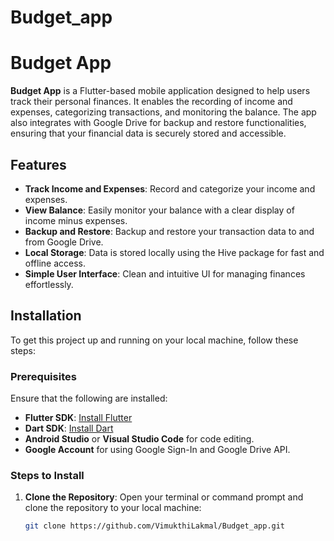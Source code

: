 # Budget_app

# Budget App

**Budget App** is a Flutter-based mobile application designed to help users track their personal finances. It enables the recording of income and expenses, categorizing transactions, and monitoring the balance. The app also integrates with Google Drive for backup and restore functionalities, ensuring that your financial data is securely stored and accessible.

## Features

- **Track Income and Expenses**: Record and categorize your income and expenses.
- **View Balance**: Easily monitor your balance with a clear display of income minus expenses.
- **Backup and Restore**: Backup and restore your transaction data to and from Google Drive.
- **Local Storage**: Data is stored locally using the Hive package for fast and offline access.
- **Simple User Interface**: Clean and intuitive UI for managing finances effortlessly.

## Installation

To get this project up and running on your local machine, follow these steps:

### Prerequisites

Ensure that the following are installed:

- **Flutter SDK**: [Install Flutter](https://flutter.dev/docs/get-started/install)
- **Dart SDK**: [Install Dart](https://dart.dev/get-dart)
- **Android Studio** or **Visual Studio Code** for code editing.
- **Google Account** for using Google Sign-In and Google Drive API.

### Steps to Install

1. **Clone the Repository**:
   Open your terminal or command prompt and clone the repository to your local machine:

   ```bash
   git clone https://github.com/VimukthiLakmal/Budget_app.git

